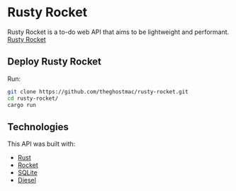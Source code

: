 # Rusty Rocket

Rusty Rocket is a to-do web API that aims to be lightweight and performant.
[Rusty Rocket](https://github.com/theghostmac/rusty-rocket/rusty_rocket.png)
## Deploy Rusty Rocket

Run:
```bash
git clone https://github.com/theghostmac/rusty-rocket.git
cd rusty-rocket/
cargo run
```

## Technologies
This API was built with:
- [Rust](https://rust-lang.org)
- [Rocket](https://rocket.rs)
- [SQLite](https://sqlite.org/index.html)
- [Diesel](https://diesel.rs)